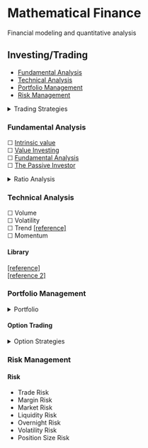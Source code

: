 # Mathematical Finance
 Financial modeling and quantitative analysis 

## Investing/Trading

* [Fundamental Analysis](#fundamental-analysis)
* [Technical Analysis](#technical-analysis)
* [Portfolio Management](#portfolio-management)
* [Risk Management](#risk-management)

<details>
<summary>Trading Strategies</summary>

- Scalping
- Day Trading
- Swing Trading
- Trend-following
- Position Trading
- Breakout Trading
- Trading a Reversal
- Momentum Trading
- Trend Trading
- [Options Trading](#option-trading)
- Futures Trading
- Algorithmic Trading 
- Macro Trading
- Value Investing
- Statistical Arbitrage
- Arbitrage Opportunities
- Index Fund Rebalancing
- Mathematical Model-based Strategies
- Trading Range (Mean Reversion)
- End-of-day trading strategy
- Trading the News
- Trading the Signals Social Trading
- Performance Analysis
- Quantitative Analysis

</details>

### Fundamental Analysis

☐ [Intrinsic value](https://github.com/JamesPNacino/Fundamental-Stock-Analysis-Intrinsic-Value)  
☐ [Value Investing](https://github.com/VincentTatan/ValueInvesting)  
☐ [Fundamental Analysis](https://github.com/JerBouma/FundamentalAnalysis)  
☐ [The Passive Investor](https://github.com/JerBouma/ThePassiveInvestor)

<details>
<summary>Ratio Analysis</summary>

- Liquidity Ratio
- Solvency Ratio
- Profitability Ratio
- Efficiency Ratio
- Coverage Ratio
- Market Prospect Ratio

</details>

### Technical Analysis

☐ Volume  
☐ Volatility  
☐ Trend [[reference]](https://github.com/alvarobartt/trendet)  
☐ Momentum

#### Library
[[reference]](https://github.com/bukosabino/ta)  
[[reference 2]](https://github.com/twopirllc/pandas-ta)

### Portfolio Management

<details>
<summary>Portfolio</summary>

#### Portfolio Modeling
- Backtest Asset Allocation
- Backtest Portfolio Performance

#### Monte Carlo Simulation
- Monte Carlo Simulation
- Monte Carlo Simulation Using Forward Looking Capital Market Expectations
- Financial Goals Planning

#### Portfolio Optimization
- Efficient Frontier 
- Resampled Efficient Frontier
- Mean Variance Optimization
- Risk Parity Optimization
- Constrained Optimization
- Portfolio Optimization Using Forward Looking Capital Market Expectations

#### Asset Analytics
- Assets Correlations
- Factor Regression Analysis

#### Timing Models
- Moving Averages
- Relative Strength
- Dual Momentum 
- Adaptive Allocation 
- Target Volatility

#### Portfolio Strategies

- Long-term Investment
- Short-term Investment
- All Weather Strategies
- Buy and Hold
- Defensive Stock Investing strategy
- Rebalanced Portfolio
- Value Investment
- Momentum Investment
- Core and Satellite
- The Dave Ramsey Portfolio
- Capital Asset Pricing Model (CAPM)
- Modern Portfolio Theory (MPT)
- Post-Modern Portfolio Theory (PMPT)
- Portfolio Allocation
- Portfolio Optimization
- Markowitz Portfolio Optimization Theory (1952)
- Minimum-Variance Portfolios (Global Minimum-variance Portfolio)
- Global Portfolio Optimization (The Black Litterman)
- Tactical Asset Allocation
- Constant-Weighting Asset Allocation
- Strategic Asset Allocation
- Dynamic Asset Allocation
- Insured Asset Allocation
- Integrated Asset Allocation
- ETFs Asset Allocation
- Bonds Asset Allocation
- Mutual Funds Asset Allocation
- Commodities Asset Allocation
- Portfolio Insurance
- Constant Proportion Portfolio Insurance (CPPI)
- Presidential Stock Portfolio
- Obama Stock Portfolio
- Trump Stock Portfolio

</details>

#### Option Trading
<details>
<summary>Option Strategies</summary>

- Long Call
- Long Put
- Short Call
- Short Put
- Covered Call
- Married Put
- Bull Call Spread
- Bear Call Spread
- Bull Put Spread
- Bear Put Spread
- Call Backspread
- Long Straddle
- Short Straddle
- Long Strangle
- Short Strangle
- Iron Condor
- Iron Butterfly
- Long Calendar Spread with Calls
- Long Calendar Spread with Put
- Long Butterfly with Calls
- Long Butterfly with Put
- Protective Collar

</details>

### Risk Management
#### Risk
- Trade Risk
- Margin Risk
- Market Risk
- Liquidity Risk
- Overnight Risk
- Volatility Risk
- Position Size Risk

